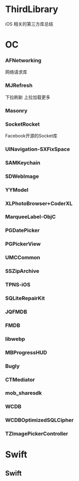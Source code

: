 # ThirdLibrary
iOS 相关的第三方库总结
# OC

### AFNetworking 
网络请求库 
### MJRefresh
下拉刷新  上拉加载更多 
### Masonry

### SocketRocket
Facebook开源的Socket库
### UINavigation-SXFixSpace
### SAMKeychain
### SDWebImage
### YYModel
### XLPhotoBrowser+CoderXL
### MarqueeLabel-ObjC
### PGDatePicker
### PGPickerView

### UMCCommon

### SSZipArchive
### TPNS-iOS
### SQLiteRepairKit
### JQFMDB
### FMDB
### libwebp

### MBProgressHUD

### Bugly
### CTMediator


### mob_sharesdk

### WCDB

### WCDBOptimizedSQLCipher

### TZImagePickerController

# Swift





## Swift
